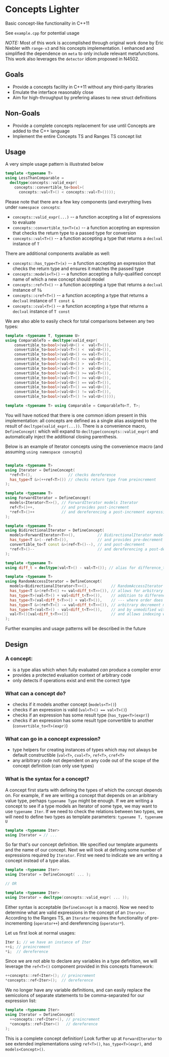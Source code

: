# Concepts Lighter

Basic concept-like functionality in C++11

See `example.cpp` for potential usage

*NOTE:* Most of this work is accomplished through original work done by Eric Niebler with `range-v3` and his concepts implementation. I enhanced and simplified the dependence on `meta` to only include relevant metafunctions. This work also leverages the `detector` idiom proposed in N4502.

## Goals

* Provide a concepts facility in C++11 without any third-party libraries
* Emulate the interface reasonably close
* Aim for high-throughput by prefering aliases to new struct definitions

## Non-Goals

* Provide a complete concepts replacement for use until Concepts are added to the C++ language
* Implement the entire Concepts TS and Ranges TS concept list

## Usage

A very simple usage pattern is illustrated below

```cpp
template <typename T>
using LessThanComparable =
  decltype(concepts::valid_expr(
    concepts::convertible_to<bool>(
      concepts::val<T>() < concepts::val<T>())));
```

Please note that there are a few key components (and everything lives under `namespace concepts`:

* `concepts::valid_expr(...)` -- a function accepting a list of expressions to evaluate
* `concepts::convertible_to<T>(x)` -- a function accepting an expression that checks the return type to a passed type for conversion
* `concepts::val<T>()` -- a function accepting a type that returns a `declval` instance of `T`

There are additional components available as well:

* `concepts::has_type<T>(x)` -- a function accepting an expression that checks the return type and ensures it matches the passed type
* `concepts::models<T>()` -- a function accepting a fully-qualified concept name of which a new concept should model
* `concepts::ref<T>()` -- a function accepting a type that returns a `declval` instance of `T&`
* `concepts::cref<T>()` -- a function accepting a type that returns a `declval` instance of `T const &`
* `concepts::cval<T>()` -- a function accepting a type that returns a `declval` instance of `T const`

We are also able to easily check for total comparisons between any two types:

```cpp
template <typename T, typename U>
using ComparableTo = decltype(valid_expr(
    convertible_to<bool>(val<U>() <  val<T>()),
    convertible_to<bool>(val<T>() <  val<U>()),
    convertible_to<bool>(val<U>() <= val<T>()),
    convertible_to<bool>(val<T>() <= val<U>()),
    convertible_to<bool>(val<U>() >  val<T>()),
    convertible_to<bool>(val<T>() >  val<U>()),
    convertible_to<bool>(val<U>() >= val<T>()),
    convertible_to<bool>(val<T>() >= val<U>()),
    convertible_to<bool>(val<U>() == val<T>()),
    convertible_to<bool>(val<T>() == val<U>()),
    convertible_to<bool>(val<U>() != val<T>()),
    convertible_to<bool>(val<T>() != val<U>())));

template <typename T> using Comparable = ComparableTo<T, T>;
```

You will have noticed that there is one common idiom present in this implementation: all concepts are defined as a single alias assigned to the result of `decltype(valid_expr(...))`. There is a convenience macro, `DefineConcept(` which will expand to `decltype(concepts::valid_expr(` and automatically inject the additional closing parenthesis.

Below is an example of Iterator concepts using the convenience macro (and assuming `using namespace concepts`)
```cpp

template <typename T>
using Iterator = DefineConcept(
  *ref<T>(),                // checks dereference
  has_type<T &>(++ref<T>()) // checks return type from preincrement
);

template <typename T>
using ForwardIterator = DefineConcept(
  models<Iterator<T>>(), // ForwardIterator models Iterator
  ref<T>()++,            // and provides post-increment
  *ref<T>()++            // and dereferencing a post-increment expression
);

template <typename T>
using BidirectionalIterator = DefineConcept(
  models<ForwardIterator<T>>(),          // BidirectionalIterator models ForwardIterator
  has_type<T &>(--ref<T>()),             // and provides pre-decrement
  convertible_to<T const &>(ref<T>()--), // and post-decrement
  *ref<T>()--                            // and dereferencing a post-decrement
);

template <typename T>
using diff_t = decltype(val<T>() - val<T>()); // alias for difference_type

template <typename T>
using RandomAccessIterator = DefineConcept(
  models<BidirectionalIterator<T>>(),          // RandomAccessIterator models BidirectionalIterator
  has_type<T &>(ref<T>() += val<diff_t<T>>()), // allows for arbitrary advancement
  has_type<T>(val<T>() + val<diff_t<T>>()),    // addition to difference_type
  has_type<T>(val<diff_t<T>>() + val<T>()),    // --- where order does not matter
  has_type<T &>(ref<T>() -= val<diff_t<T>>()), // arbitrary decrement modifying
  has_type<T>(val<T>() - val<diff_t<T>>()),    // and by unmodified with expression
  val<T>()[val<diff_t<T>>()]                   // and allows indexing with operator[]
);
```

Further examples and usage patterns will be described in the future

## Design

### A concept:

* is a type alias which when fully evaluated *can* produce a compiler error
* provides a protected evaluation context of arbitrary code
* only detects if operations exist and emit the correct type

### What can a concept do?

* checks if it models another concept (`models<T>()`)
* checks if an expression is valid (`val<T>() == val<T>()`)
* checks if an expression has some result type (`has_type<T>(expr)`)
* checks if an expression has some result type convertible to another (`convertible_to<T>(expr)`)

### What can go in a concept expression?

* type helpers for creating instances of types which may not always be default constructible (`val<T>`, `cval<T>`, `ref<T>`, `cref<T>`
* any aribitrary code not dependent on any code out of the scope of the concept definition (can only use types)

### What is the syntax for a concept?

A concept first starts with defining the types of which the concept depends on. For example, if we are writing a concept that depends on an aribitrary value type, perhaps `typename Type` might be enough. If we are writing a concept to see if a type models an Iterator of some type, we may want to use `typename Iter`. If we need to check the relations between two types, we will need to define two types as template parameters: `typename T, typename U`

```cpp
template <typename Iter>
using Iterator = // ...
```

So far that's our concept definition. We specified our template arguments and the name of our concept. Next we will look at defining some number of expressions required by `Iterator`. First we need to indicate we are writing a concept instead of a type alias.

```cpp
template <typename Iter>
using Iterator = DefineConcept( ... );

// OR

template <typename Iter>
using Iterator = decltype(concepts::valid_expr( ... ));
```

Either syntax is acceptable (`DefineConcept` is a macro). Now we need to determine what are valid expressions in the concept of an `Iterator`. According to the Ranges TS, an `Iterator` requires the functionality of pre-incrementing (`operator++`) and dereferencing (`operator*`).

Let us first look at normal usages:

```cpp
Iter i; // we have an instance of Iter
++i; // preincrement
*i;  // dereference
```

Since we are not able to declare any variables in a type definition, we will leverage the `ref<T>()` component provided in this concepts framework:

```cpp
++concepts::ref<Iter>(); // preincrement
*concepts::ref<Iter>();  // dereference
```

We no longer have any variable definitions, and can easily replace the semicolons of separate statements to be comma-separated for our expression list:

```cpp
template <typename Iter>
using Iterator = DefineConcept(
  ++concepts::ref<Iter>(), // preincrement
  *concepts::ref<Iter>()   // dereference
);
```

This is a complete concept definition! Look further up at `ForwardIterator` to see extended implementations using `ref<T>()`, `has_type<T>(expr)`, and `models<Concept>()`.
